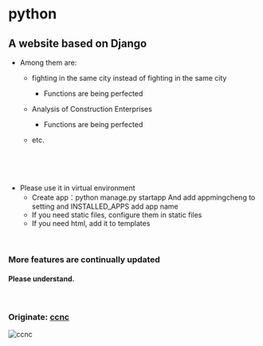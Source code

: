 python
======
A website based on Django
---------------------------
* Among them are: 


  * fighting in the same city instead of fighting in the same city
  
    * Functions are being perfected
    
  * Analysis of Construction Enterprises
    
    * Functions are being perfected
  
  * etc.
<br>
<br>


<br>


   * Please use it in virtual environment
     * Create app：python manage.py startapp And add appmingcheng to setting and INSTALLED_APPS add app name
     * If you need static files, configure them in static files
     * If you need html, add it to templates
<br>


### More features are continually updated
#### Please understand.

<br>

### Originate: [ccnc](http://www.ednc.cc/)
![ccnc](http://www.ednc.cc/views/ednc/img/logo.png "中北交通logo.png")  
